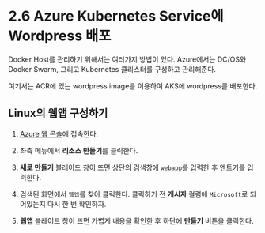 # 2.6 Azure Kubernetes Service에 Wordpress 배포
Docker Host를 관리하기 위해서는 여러가지 방법이 있다. Azure에서는 DC/OS와 Docker Swarm, 그리고 Kubernetes 클리스터를 구성하고 관리해준다.

여기서는 ACR에 있는 wordpress image를 이용하여 AKS에 wordpress를 배포한다.

## Linux의 웹앱 구성하기
1. [Azure 웹 콘솔](https://portal.azure.com)에 접속한다.

2. 좌측 메뉴에서 **리소스 만들기**를 클릭한다.

3. **새로 만들기** 블레이드 창이 뜨면 상단의 검색창에 `webapp`를 입력한 후 엔트키를 입력한다.

4. 검색된 화면에서 `웹앱`를 찾아 클릭한다. 클릭하기 전 **게시자** 컬럼에 `Microsoft`로 되어있는지 다시 한 번 확인하자.

5. **웹앱** 블레이드 창이 뜨면 가볍게 내용을 확인한 후 하단에 **만들기** 버튼을 클릭한다.